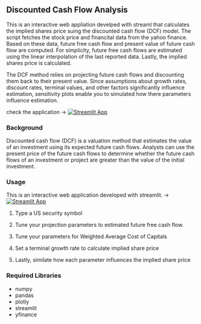 ## Discounted Cash Flow Analysis

This is an interactive web appliation develped with streaml that calculates the implied shares price suing the discounted cash flow (DCF) model. The script fetches the stock price and financital data from the yahoo finance. Based on these data, future free cash flow and present value of future cash flow are computed. For simplicity, future free cash flows are estimated using the linear interpolation of the last reported data. Lastly, the implied shares price is calculated.

The DCF method relies on projecting future cash flows and discounting them back to their present value. Since assumptions about growth rates, discount rates, terminal values, and other factors significantly influence estimation, sensitivity plots enable you to simulated how there parameters influence estimation.

check the application -> [![Streamlit App](https://static.streamlit.io/badges/streamlit_badge_black_white.svg)](https://discounted-cash-flow-model-e7vmmuqpvmh8rbzerp9hbe.streamlit.app//)


### Background

Discounted cash flow (DCF) is a valuation method that estimates the value of an investment using its expected future cash flows. Analysts can use the present price of the future cash flows to determine whether the future cash flows of an investment or project are greater than the value of the initial investment.

### Usage

This is an interactive web application developed with streamlit. -> [![Streamlit App](https://static.streamlit.io/badges/streamlit_badge_black_white.svg)](https://discounted-cash-flow-model-e7vmmuqpvmh8rbzerp9hbe.streamlit.app/.streamlit.app/)

1. Type a US security symbol

2. Tune your projection parameters to estimated future free cash flow.

3. Tune your parameters for Weighted Average Cost of Capitals

4. Set a terminal growth rate to calculate implied share price

5. Lastly, similate how each parameter influences the implied share price

### Required Libraries

* numpy
* pandas
* plotly
* streamlit
* yfinance
